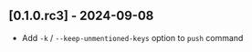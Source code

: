 <!-- ## [Unreleased] -->

## [0.1.0.rc3] - 2024-09-08
* Add `-k` / `--keep-unmentioned-keys` option to `push` command

